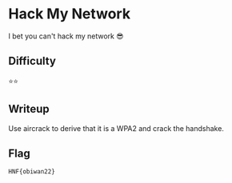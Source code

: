 # Hack My Network

I bet you can't hack my network 😎

## Difficulty

⭐️️️️️⭐️

## Writeup

Use aircrack to derive that it is a WPA2 and crack the handshake.

## Flag

`HNF{obiwan22}`
